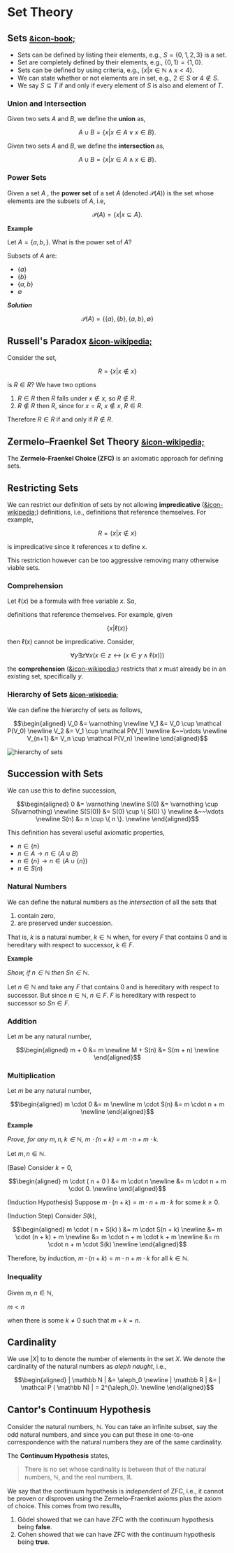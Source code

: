 # Set Theory

## Sets [<small>&icon-book;</small>](https://uvicnotes.github.io/MATH-122/notes/2-1-sets/)

* Sets can be defined by listing their elements, e.g., $S = \{0,1,2,3\}$ is a set.
* Set are completely defined by their elements, e.g., $\{0,1\} = \{1,0\}$.
* Sets can be defined by using criteria, e.g., $\{ x | x \in \mathbb N  \wedge x < 4\}$.
* We can state whether or not elements are in set, e.g., $2 \in S$ or $4 \not\in S$.
* We say $S \subseteq T$ if and only if every element of $S$ is also and element of $T$.

### Union and Intersection

Given two sets $A$ and $B$, we define the **union** as,

$$
    A \cup B = \{ x | x \in A \vee x \in B \}.
$$

Given two sets $A$ and $B$, we define the **intersection** as,

$$
    A \cup B = \{ x | x \in A \wedge x \in B \}.
$$

### Power Sets

Given a set $A$ , the **power set** of a set $A$ (denoted $\mathcal{P}(A)$) is the set whose elements are the subsets of $A$, i.e,

$$
    \mathcal P(A) = \{ x | x \subseteq A \}.
$$

**Example**

Let $A = \{ a, b, \}$. What is the power set of $A$?

Subsets of $A$ are:

* $\{ a \}$
* $\{ b \}$
* $\{ a, b \}$
* $\emptyset$

**_Solution_**

$$
    \mathcal{P}(A) = \{\{ a \}, \{ b \}, \{ a, b \}, \emptyset \}
$$


## Russell's Paradox [<small>&icon-wikipedia;</small>](https://en.wikipedia.org/wiki/Russell's_paradox)

Consider the set,

$$
    R = \{ x | x \not\in x \}
$$

is $R \in R$? We have two options

1. $R \in R$ then $R$ falls under $x \not\in x$, so $R \not\in R$.
2. $R \not\in R$ then $R$, since for $x = R$, $x \not\in x$, $R \in R$.

Therefore $R \in R$ if and only if $R \not\in R$.

## Zermelo–Fraenkel Set Theory [<small>&icon-wikipedia;</small>](https://en.wikipedia.org/wiki/Zermelo%E2%80%93Fraenkel_set_theory)

The **Zermelo–Fraenkel Choice (ZFC)** is an axiomatic approach for defining sets.

## Restricting Sets

We can restrict our definition of sets by not allowing **impredicative** ([&icon-wikipedia;](https://en.wikipedia.org/wiki/Impredicativity)) definitions, i.e., definitions that reference themselves. For example,

$$
    R = \{ x | x \not\in x \}
$$

is impredicative since it references $x$ to define $x$.

This restriction however can be too aggressive removing many otherwise viable sets.

### Comprehension

Let $\ell (x)$ be a formula with free variable $x$. So,

definitions that reference themselves. For example, given

$$
    \{ x | \ell(x) \}
$$

then $\ell(x)$ cannot be impredicative. Consider,

$$
    \forall y \exists z \forall x \big( x \in z \leftrightarrow \big( x \in y \wedge \ell(x) \big)  \big)
$$

the **comprehension** ([&icon-wikipedia;](https://en.wikipedia.org/wiki/Set-builder_notation)) restricts that $x$ must already be in an existing set, specifically $y$.

### Hierarchy of Sets [<small>&icon-wikipedia;</small>](https://en.wikipedia.org/wiki/Von_Neumann_universe)

We can define the hierarchy of sets as follows,

$$\begin{aligned}
    V_0 &= \varnothing \newline
    V_1 &= V_0 \cup \mathcal P(V_0) \newline
    V_2 &= V_1 \cup \mathcal P(V_1) \newline
    &~~\vdots \newline
    V_{n+1} &= V_n \cup \mathcal P(V_n) \newline
\end{aligned}$$

![hierarchy of sets](https://upload.wikimedia.org/wikipedia/commons/8/83/Von_Neumann_universe_4.png)

## Succession with Sets

We can use this to define succession,

$$\begin{aligned}
    0 &= \varnothing \newline
    S(0) &= \varnothing \cup S(\varnothing) \newline
    S(S(0)) &= S(0) \cup  \{ S(0) \} \newline
    &~~\vdots \newline
    S(n) &= n \cup  \{ n \}. \newline
\end{aligned}$$

This definition has several useful axiomatic properties,

* $n \in \{ n \}$
* $n \in A \to n \in (A \cup B)$
* $n \in \{ n \} \to n \in ( A \cup \{ n \})$
* $n \in S(n)$

### Natural Numbers

We can define the natural numbers as the *intersection* of all the sets that

1. contain zero,
2. are preserved under succession.

That is, $k$ is a natural number, $k \in \mathbb N$ when, for every $F$ that contains $0$ and is hereditary with respect to successor, $k \in F$.

**Example**

*Show, if $n \in \mathbb N$ then $Sn \in \mathbb N$.*

Let $n \in \mathbb N$ and take any $F$ that contains $0$ and is hereditary with respect to successor. But since $n \in \mathbb N$, $n \in F$. $F$ is hereditary with respect to successor so $Sn \in F$.

### Addition

Let $m$ be any natural number,

$$\begin{aligned}
    m + 0 &= m \newline
    M + S(n) &= S(m + n) \newline
\end{aligned}$$

### Multiplication

Let $m$ be any natural number,

$$\begin{aligned}
    m \cdot 0 &= m \newline
    m \cdot S(n) &= m \cdot n + m \newline
\end{aligned}$$

**Example**

*Prove, for any $m, n, k \in \mathbb N$, $m \cdot (n + k) = m \cdot n + m \cdot k$.*

Let $m, n \in \mathbb N$.

(Base) Consider $k = 0$,

$$\begin{aligned}
    m \cdot ( n + 0 ) &= m \cdot n \newline
    &= m \cdot n + m \cdot 0. \newline
\end{aligned}$$

(Induction Hypothesis) Suppose $m \cdot (n + k) = m \cdot n + m \cdot k$ for some $k \ge 0$.

(Induction Step) Consider $S(k)$,

$$\begin{aligned}
    m \cdot ( n + S(k) ) &= m \cdot S(n + k) \newline
    &= m \cdot (n + k) + m \newline
    &= m \cdot n + m \cdot k + m \newline
    &= m \cdot n + m \cdot S(k) \newline
\end{aligned}$$

Therefore, by induction, $m \cdot (n + k) = m \cdot n + m \cdot k$ for all $k \in \mathbb N$.

### Inequality

Given $m,n \in \mathbb N$,

$m < n$

when there is some $k \neq 0$ such that $m + k = n$.

## Cardinality

We use $|X|$ to to denote the number of elements in the set $X$. We denote the cardinality of the natural numbers as *aleph naught*, i.e.,

$$\begin{aligned}
    | \mathbb N | &= \aleph_0 \newline
    | \mathbb R | &= | \mathcal P ( \mathbb N) | = 2^{\aleph_0}. \newline
\end{aligned}$$

## Cantor's Continuum Hypothesis

Consider the natural numbers, $\mathbb N$. You can take an infinite subset, say the odd natural numbers, and since you can put these in one-to-one correspondence with the natural numbers they are of the same cardinality.  

The **Continuum Hypothesis** states,

> There is no set whose cardinality is between that of the natural numbers, $\mathbb N$, and the real numbers, $\mathbb R$.

We say that the continuum hypothesis is *independent* of ZFC, i.e., it cannot be proven or disproven using the Zermelo–Fraenkel axioms plus the axiom of choice. This comes from two results,

1. Gödel showed that we can have ZFC with the continuum hypothesis being **false**.
1. Cohen showed that we can have ZFC with the continuum hypothesis being **true**.
